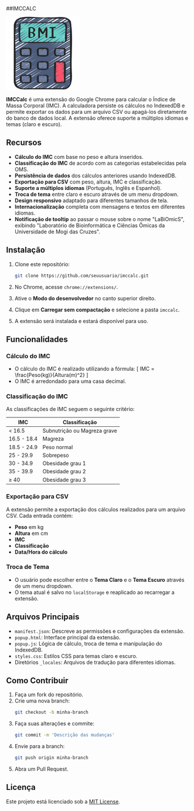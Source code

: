 ##IMCCALC

<img src="/imc.png" width="200"/>


**IMCCalc** é uma extensão do Google Chrome para calcular o Índice de Massa Corporal (IMC). A calculadora persiste os cálculos no IndexedDB e permite exportar os dados para um arquivo CSV ou apagá-los diretamente do banco de dados local. A extensão oferece suporte a múltiplos idiomas e temas (claro e escuro).

## Recursos

- **Cálculo do IMC** com base no peso e altura inseridos.
- **Classificação do IMC** de acordo com as categorias estabelecidas pela OMS.
- **Persistência de dados** dos cálculos anteriores usando IndexedDB.
- **Exportação para CSV** com peso, altura, IMC e classificação.
- **Suporte a múltiplos idiomas** (Português, Inglês e Espanhol).
- **Troca de tema** entre claro e escuro através de um menu dropdown.
- **Design responsivo** adaptado para diferentes tamanhos de tela.
- **Internacionalização** completa com mensagens e textos em diferentes idiomas.
- **Notificação de tooltip** ao passar o mouse sobre o nome "LaBiOmicS", exibindo "Laboratório de Bioinformática e Ciências Ômicas da Universidade de Mogi das Cruzes".

## Instalação

1. Clone este repositório:
    ```bash
    git clone https://github.com/seuusuario/imccalc.git
    ```

2. No Chrome, acesse `chrome://extensions/`.

3. Ative o **Modo do desenvolvedor** no canto superior direito.

4. Clique em **Carregar sem compactação** e selecione a pasta `imccalc`.

5. A extensão será instalada e estará disponível para uso.

## Funcionalidades

### Cálculo do IMC
- O cálculo do IMC é realizado utilizando a fórmula:
    \[
    IMC = \frac{Peso(kg)}{Altura(m)^2}
    \]
- O IMC é arredondado para uma casa decimal.

### Classificação do IMC
As classificações de IMC seguem o seguinte critério:

| IMC          | Classificação                     |
|--------------|-----------------------------------|
| < 16.5       | Subnutrição ou Magreza grave      |
| 16.5 - 18.4  | Magreza                           |
| 18.5 - 24.9  | Peso normal                       |
| 25 - 29.9    | Sobrepeso                         |
| 30 - 34.9    | Obesidade grau 1                  |
| 35 - 39.9    | Obesidade grau 2                  |
| ≥ 40         | Obesidade grau 3                  |

### Exportação para CSV
A extensão permite a exportação dos cálculos realizados para um arquivo CSV. Cada entrada contém:
- **Peso** em kg
- **Altura** em cm
- **IMC**
- **Classificação**
- **Data/Hora do cálculo**

### Troca de Tema
- O usuário pode escolher entre o **Tema Claro** e o **Tema Escuro** através de um menu dropdown.
- O tema atual é salvo no `localStorage` e reaplicado ao recarregar a extensão.


## Arquivos Principais

- `manifest.json`: Descreve as permissões e configurações da extensão.
- `popup.html`: Interface principal da extensão.
- `popup.js`: Lógica de cálculo, troca de tema e manipulação do IndexedDB.
- `styles.css`: Estilos CSS para temas claro e escuro.
- Diretórios `_locales`: Arquivos de tradução para diferentes idiomas.

## Como Contribuir

1. Faça um fork do repositório.
2. Crie uma nova branch:
    ```bash
    git checkout -b minha-branch
    ```
3. Faça suas alterações e commite:
    ```bash
    git commit -m 'Descrição das mudanças'
    ```
4. Envie para a branch:
    ```bash
    git push origin minha-branch
    ```
5. Abra um Pull Request.

## Licença

Este projeto está licenciado sob a [MIT License](LICENSE).

